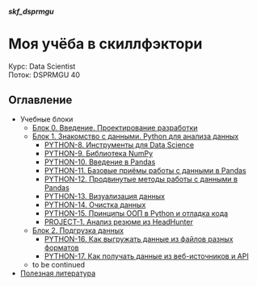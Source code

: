##### skf_dsprmgu
# Моя учёба в скиллфэктори

Курс: Data Scientist  
Поток: DSPRMGU 40

## Оглавление
- Учебные блоки
  - [Блок 0. Введение. Проектирование разработки](./Блок&#32;0.&#32;Введение.&#32;Проектирование&#32;разработки)
  - [Блок 1. Знакомство с данными. Python для анализа данных](./Блок&#32;1.&#32;Знакомство&#32;с&#32;данными.&#32;Python&#32;для&#32;анализа&#32;данных)
    - [PYTHON-8. Инструменты для Data Science](<Блок 1. Знакомство с данными. Python для анализа данных/PYTHON-8. Инструменты для Data Science>)
    - [PYTHON-9. Библиотека NumPy](<Блок 1. Знакомство с данными. Python для анализа данных/PYTHON-9. Библиотека NumPy>)
    - [PYTHON-10. Введение в Pandas](<Блок 1. Знакомство с данными. Python для анализа данных/PYTHON-10. Введение в Pandas>)
    - [PYTHON-11. Базовые приёмы работы с данными в Pandas](<Блок 1. Знакомство с данными. Python для анализа данных/PYTHON-11. Базовые приёмы работы с данными в Pandas>)
    - [PYTHON-12. Продвинутые методы работы с данными в Pandas](<Блок 1. Знакомство с данными. Python для анализа данных/PYTHON-12. Продвинутые методы работы с данными в Pandas>)
    - [PYTHON-13. Визуализация данных](<Блок 1. Знакомство с данными. Python для анализа данных/PYTHON-13. Визуализация данных>)
    - [PYTHON-14. Очистка данных](<Блок 1. Знакомство с данными. Python для анализа данных/PYTHON-14. Очистка данных>)
    - [PYTHON-15. Принципы ООП в Python и отладка кода](<Блок 1. Знакомство с данными. Python для анализа данных/PYTHON-15. Принципы ООП в Python и отладка кода>)
    - [PROJECT-1. Анализ резюме из HeadHunter](<Блок 1. Знакомство с данными. Python для анализа данных/PROJECT-1. Анализ резюме из HeadHunter>)
  - [Блок 2. Подгрузка данных](<Блок 2. Подгрузка данных>)
    - [PYTHON-16. Как выгружать данные из файлов разных форматов](<Блок 2. Подгрузка данных/PYTHON-16. Как выгружать данные из файлов разных форматов>)
    - [PYTHON-17. Как получать данные из веб-источников и API](<Блок 2. Подгрузка данных/PYTHON-17. Как получать данные из веб-источников и API>)
  - to be continued
- [Полезная литература](./Литература)




